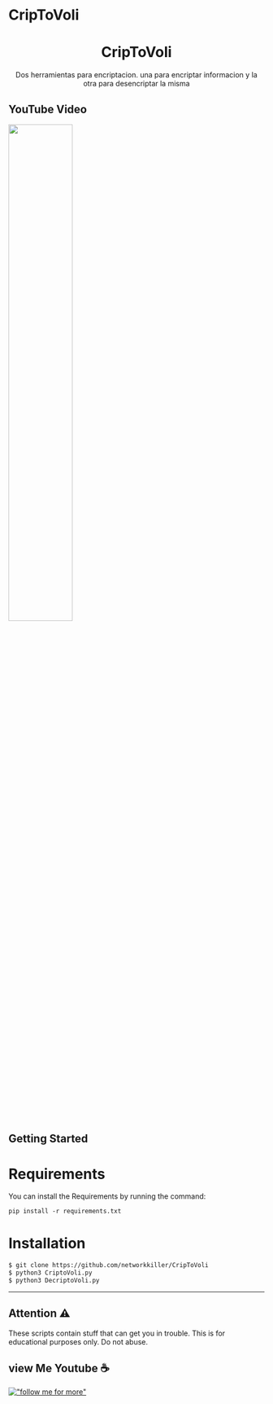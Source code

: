 # CripToVoli

<h1 align='center'>CripToVoli</h1>
<p align='center'>Dos herramientas para encriptacion. una para encriptar informacion y la otra para desencriptar la misma </p>




## YouTube Video
[<img src="https://elisendahernandezjanes.com/wp-content/uploads/2017/03/Anonymous.jpg" width="50%">](https://www.youtube.com/channel/UCcvI7QSyQ-6IgpSGiErszNg "Python File Management")

## Getting Started

# Requirements
You can install the Requirements by running the command:

```
pip install -r requirements.txt
```


# Installation

```sh
$ git clone https://github.com/networkkiller/CripToVoli
$ python3 CriptoVoli.py
$ python3 DecriptoVoli.py
```

<hr>

## Attention ⚠️
These scripts contain stuff that can get you in trouble. This is for educational purposes only. Do not abuse.

## view Me Youtube ☕
[!["follow me for more"](https://upload.wikimedia.org/wikipedia/commons/e/ef/Youtube_logo.png)](https://www.youtube.com/channel/UCcvI7QSyQ-6IgpSGiErszNg)
